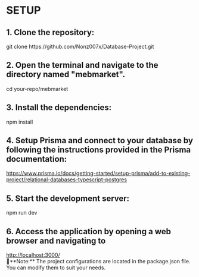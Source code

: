 # SETUP

<h2>1. Clone the repository:</h2>
git clone https://github.com/Nonz007x/Database-Project.git

<h2>2. Open the terminal and navigate to the directory named "mebmarket".</h2>
cd your-repo/mebmarket

<h2>3. Install the dependencies:</h2>
npm install

<h2>4. Setup Prisma and connect to your database by following the instructions provided in the Prisma documentation:</h2>
<ins>https://www.prisma.io/docs/getting-started/setup-prisma/add-to-existing-project/relational-databases-typescript-postgres</ins>

<h2>5. Start the development server:</h2>
npm run dev

<h2>6. Access the application by opening a web browser and navigating to</h2>
<ins>http://localhost:3000/</ins>
<br>
 📝**Note:** The project configurations are located in the package.json file. You can modify them to suit your needs.
